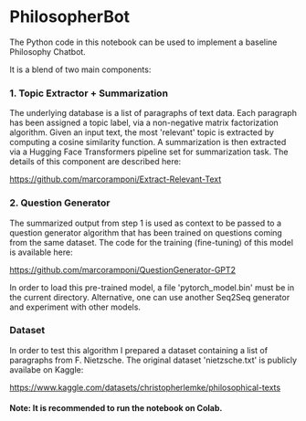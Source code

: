 # PhilosopherBot
The Python code in this notebook can be used to implement a baseline Philosophy Chatbot.

It is a blend of two main components:

### 1. Topic Extractor + Summarization
The underlying database is a list of paragraphs of text data.
Each paragraph has been assigned a topic label, via a non-negative matrix factorization algorithm.
Given an input text, the most 'relevant' topic is extracted by computing a cosine similarity function. 
A summarization is then extracted via a Hugging Face Transformers pipeline set for summarization task.
The details of this component are described here:

https://github.com/marcoramponi/Extract-Relevant-Text


### 2. Question Generator
The summarized output from step 1 is used as context to be passed to a question generator algorithm that has been trained on questions coming from the same dataset. The code for the training (fine-tuning) of this model is available here:

https://github.com/marcoramponi/QuestionGenerator-GPT2

In order to load this pre-trained model, a file 'pytorch_model.bin' must be in the current directory. Alternative, one can use another Seq2Seq generator and experiment with other models.

### Dataset
In order to test this algorithm I prepared a dataset containing a list of paragraphs from F. Nietzsche.
The original dataset 'nietzsche.txt' is publicly availabe on Kaggle:

https://www.kaggle.com/datasets/christopherlemke/philosophical-texts

#### Note: It is recommended to run the notebook on Colab.
